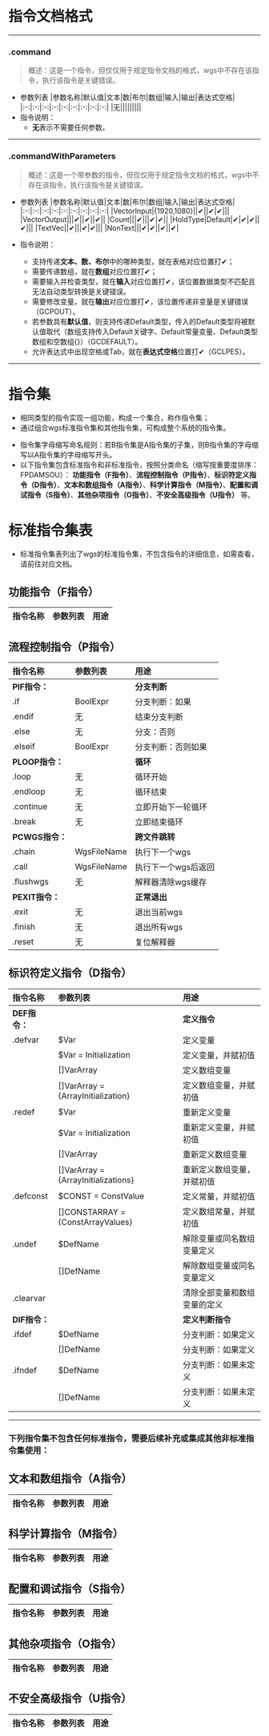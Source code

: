 # 指令文档格式
------
### **.command**  
> 概述：这是一个指令，但仅仅用于规定指令文档的格式，wgs中不存在该指令，执行该指令是关键错误。
- 参数列表
    |参数名称|默认值|文本|数|布尔|数组|输入|输出|表达式空格|
    |:-:|:-:|:-:|:-:|:-:|:-:|:-:|:-:|:-:|
    |无|||||||||
- 指令说明：
    - **无**表示不需要任何参数。
--------
### **.commandWithParameters**  
> 概述：这是一个带参数的指令，但仅仅用于规定指令文档的格式，wgs中不存在该指令，执行该指令是关键错误。  
- 参数列表
    |参数名称|默认值|文本|数|布尔|数组|输入|输出|表达式空格|
    |:-:|:-:|:-:|:-:|:-:|:-:|:-:|:-:|:-:|
    |VectorInput|{1920,1080}||✔||✔|✔|||
    |VectorOutput|||✔||✔||✔||
    |Count|||✔|||✔|✔||
    |HoldType|Default|✔|✔|✔||✔|||
    |TextVec||✔|||✔|✔|||
    |NonText|||✔|✔||✔||✔|
    
- 指令说明：
    - 支持传递**文本、数、布尔**中的哪种类型，就在表格对应位置打✔；
    - 需要传递数组，就在**数组**对应位置打✔；
    - 需要输入并检查类型，就在**输入**对应位置打✔，该位置数据类型不匹配且无法自动类型转换是关键错误。
    - 需要修改变量，就在**输出**对应位置打✔，该位置传递非变量是关键错误（GCPOUT）。
    - 若参数具有**默认值**，则支持传递Default类型，传入的Default类型将被默认值取代（数组支持传入Default关键字、Default常量变量、Default类型数组和空数组{}）（GCDEFAULT）。
    - 允许表达式中出现空格或Tab，就在**表达式空格**位置打✔（GCLPES）。

------
# 指令集
- 相同类型的指令实现一组功能，构成一个集合，称作指令集；
- 通过组合wgs标准指令集和其他指令集，可构成整个系统的指令集。
> 
- 指令集字母缩写命名规则：若B指令集是A指令集的子集，则B指令集的字母缩写以A指令集的字母缩写开头。
- 以下指令集包含标准指令和非标准指令，按照分类命名（缩写按重要度排序：FPDAMSOU）：  **功能指令（F指令）**、**流程控制指令（P指令）**、**标识符定义指令（D指令）**、**文本和数组指令（A指令）**、**科学计算指令（M指令）**、**配置和调试指令（S指令）**、**其他杂项指令（O指令）**、**不安全高级指令（U指令）** 等。
# 标准指令集表
- 标准指令集表列出了wgs的标准指令集，不包含指令的详细信息，如需查看，请前往对应文档。

## 功能指令（F指令）

|指令名称|参数列表|用途|
|:-|:-|:-|

## 流程控制指令（P指令）

|指令名称|参数列表|用途|
|:-|:-|:-|
|**PIF指令：**||**分支判断**|
|.if|BoolExpr|分支判断：如果|
|.endif|无|结束分支判断|
|.else|无|分支：否则|
|.elseif|BoolExpr|分支判断：否则如果|
|**PLOOP指令：**||**循环**|
|.loop|无|循环开始|
|.endloop|无|循环结束|
|.continue|无|立即开始下一轮循环|
|.break|无|立即结束循环|
|**PCWGS指令：**||**跨文件跳转**|
|.chain|WgsFileName|执行下一个wgs|
|.call|WgsFileName|执行下一个wgs后返回|
|.flushwgs|无|解释器清除wgs缓存|
|**PEXIT指令：**||**正常退出**|
|.exit|无|退出当前wgs|
|.finish|无|退出所有wgs|
|.reset|无|复位解释器|



## 标识符定义指令（D指令）

|指令名称|参数列表|用途|
|:-|:-|:-|
|**DEF指令：**||**定义指令**|
|.defvar|\$Var|定义变量|
||\$Var = Initialization|定义变量，并赋初值|
||[]VarArray|定义数组变量|
||[]VarArray = {ArrayInitialization}|定义数组变量，并赋初值|
|.redef|\$Var|重新定义变量|
||\$Var = Initialization|重新定义变量，并赋初值|
||[]VarArray|重新定义数组变量|
||[]VarArray = {ArrayInitializations}|重新定义数组变量，并赋初值|
|.defconst|\$CONST = ConstValue|定义常量，并赋初值|
||[]CONSTARRAY = {ConstArrayValues}|定义数组常量，并赋初值|
|.undef|\$DefName|解除变量或同名数组变量定义|
||[]DefName|解除数组变量或同名变量定义|
|.clearvar||清除全部变量和数组变量的定义|
|**DIF指令：**||**定义判断指令**|
|.ifdef|\$DefName|分支判断：如果定义|
||[]DefName|分支判断：如果定义|
|.ifndef|\$DefName|分支判断：如果未定义|
||[]DefName|分支判断：如果未定义|





--------
### 下列指令集不包含任何标准指令，需要后续补充或集成其他非标准指令集使用：
## 文本和数组指令（A指令）

|指令名称|参数列表|用途|
|:-|:-|:-|

## 科学计算指令（M指令）

|指令名称|参数列表|用途|
|:-|:-|:-|



## 配置和调试指令（S指令）

|指令名称|参数列表|用途|
|:-|:-|:-|

## 其他杂项指令（O指令）

|指令名称|参数列表|用途|
|:-|:-|:-|


## 不安全高级指令（U指令）

|指令名称|参数列表|用途|
|:-|:-|:-|
